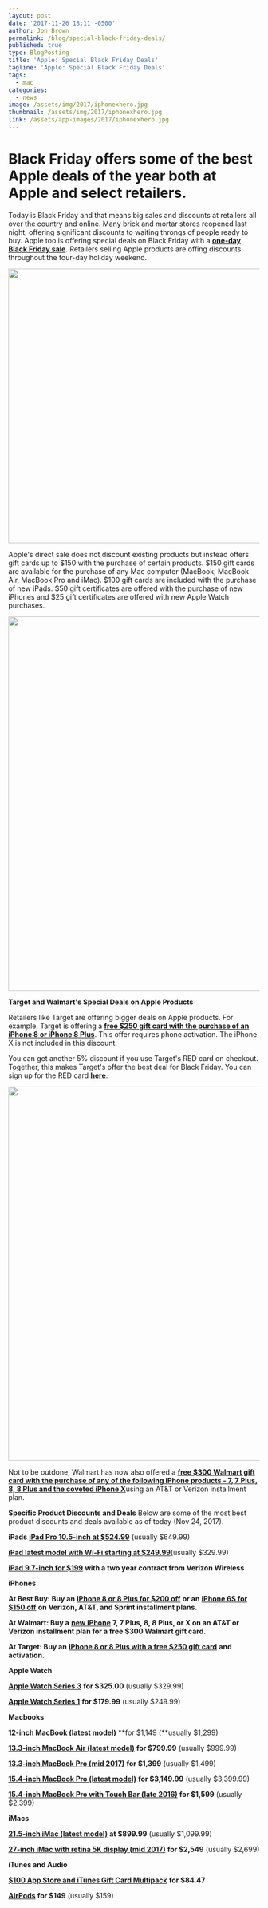```yaml
---
layout: post
date: '2017-11-26 18:11 -0500'
author: Jon Brown
permalink: /blog/special-black-friday-deals/
published: true
type: BlogPosting
title: 'Apple: Special Black Friday Deals'
tagline: 'Apple: Special Black Friday Deals'
tags:
  - mac
categories:
  - news
image: /assets/img/2017/iphonexhero.jpg
thumbnail: /assets/img/2017/iphonexhero.jpg
link: /assets/app-images/2017/iphonexhero.jpg
---
```

# Black Friday offers some of the best Apple deals of the year both at Apple and select retailers.

Today is Black Friday and that means big sales and discounts at retailers all over the country and online. Many brick and mortar stores reopened last night, offering significant discounts to waiting throngs of people ready to buy. Apple too is offering special deals on Black Friday with a [**one-day Black Friday sale**](ttps://www.apple.com/shop/gifts/one-day-shopping-event). Retailers selling Apple products are offing discounts throughout the four-day holiday weekend.

<img src="{{ site.site_cdn }}/assets/img/blog/2017/bfriday/apple_blackfriday_image_1.jpg" class="img-fluid rounded m-2" width="550" />

Apple&#39;s direct sale does not discount existing products but instead offers gift cards up to $150 with the purchase of certain products. $150 gift cards are available for the purchase of any Mac computer (MacBook, MacBook Air, MacBook Pro and iMac). $100 gift cards are included with the purchase of new iPads. $50 gift certificates are offered with the purchase of new iPhones and $25 gift certificates are offered with new Apple Watch purchases.

<img src="{{ site.site_cdn }}/assets/img/blog/2017/bfriday/apple_blackfriday_image_2.png" class="img-fluid rounded m-2" width="750" />

**Target and Walmart&#39;s Special Deals on Apple Products**

Retailers like Target are offering bigger deals on Apple products. For example, Target is offering a [**free $250 gift card with the purchase of an iPhone 8 or iPhone 8 Plus**](https://www.target.com/s?searchTerm=iphone+8&amp;clkid=63a99a00N1421988b1c00ebd3bc2aed1a&amp;lnm=81938&amp;afid=Jones-Dengler%20Marketing,%20LLC&amp;ref=tgt_adv_xasd0002). This offer requires phone activation. The iPhone X is not included in this discount.

You can get another 5% discount if you use Target&#39;s RED card on checkout. Together, this makes Target&#39;s offer the best deal for Black Friday. You can sign up for the RED card [**here**](https://www.target.com/c/redcard/-/N-4tfyn?clkid=63a99a00N1421988b1c00ebd3bc2aed1a&amp;lnm=81938&amp;afid=Jones-Dengler%20Marketing,%20LLC&amp;ref=tgt_adv_xasd0002).

<img src="{{ site.site_cdn }}/assets/img/blog/2017/bfriday/apple_blackfriday_image_3.png" class="img-fluid rounded m-2" width="750" />

Not to be outdone, Walmart has now also offered a [**free $300 Walmart gift card with the purchase of any of the following iPhone products - 7, 7 Plus, 8, 8 Plus and the coveted iPhone X**](https://www.apple.com)using an AT&amp;T or Verizon installment plan.

**Specific Product Discounts and Deals**
Below are some of the most best product discounts and deals available as of today (Nov 24, 2017).

**iPads**
 [**iPad Pro 10.5-inch at $524.99**](https://www.bestbuy.com/site/promo/tablets-ipad-pro-10-5-savings) (usually $649.99)

 [**iPad latest model with Wi-Fi starting at $249.99**](https://www.target.com/p/apple-174-ipad-9-7-wi-fi/-/A-52407251)(usually $329.99)

 [**iPad 9.7-inch for $199**](https://www.verizonwireless.com/tablets/ipad/) **with a two year contract from Verizon Wireless**

**iPhones**

**At Best Buy: Buy an** [**iPhone 8 or 8 Plus for $200 off**](https://www.bestbuy.com/site/searchpage.jsp?cp=1&amp;searchType=search&amp;_dyncharset=UTF-8&amp;ks=960&amp;sc=Global&amp;list=y&amp;usc=All%20Categories&amp;type=page&amp;id=pcat17071&amp;iht=n&amp;seeAll=&amp;browsedCategory=pcmcat209400050001&amp;st=categoryid%24pcmcat209400050001&amp;qp=modelfamily_facet=Model%20Family~Apple%20iPhone%208%5Emodelfamily_facet=Model%20Family~Apple%20iPhone%208%20Plus) **or an** [**iPhone 6S for $150 off**](https://www.bestbuy.com/site/clp/iphone-6s-offer/pcmcat1509050930602.c?id=pcmcat1509050930602) **on Verizon, AT&amp;T, and Sprint installment plans.**

**At Walmart: Buy a** [**new iPhone**](https://www.walmart.com/browse/apple/YnJhbmQ6QXBwbGUie?_be_shelf_id=12771&amp;cat_id=1105910&amp;facet=brand:Apple%7C%7Cshelf_id:12771&amp;u1=66960X1514734Xf07533b4a70073e0852f2121cc2a489d&amp;oid=223073.1) **7, 7 Plus, 8, 8 Plus, or X on an AT&amp;T or Verizon installment plan for a free $300 Walmart gift card.**

**At Target: Buy an** [**iPhone 8 or 8 Plus with a free $250 gift card**](https://www.target.com/s?searchTerm=iphone+8&amp;clkid=63a99a00N1421988b1c00ebd3bc2aed1a&amp;lnm=81938&amp;afid=Jones-Dengler%20Marketing,%20LLC&amp;ref=tgt_adv_xasd0002) **and activation.**

**Apple Watch**

[**Apple Watch Series 3**](https://www.ebay.com/itm/New-Apple-Watch-Series-3-38mm-Smartwatch-GPS-Aluminum-Case-Sport-Band/292296225344?) **for $325.00** (usually $329.99)

 [**Apple Watch Series 1**](https://www.target.com/p/apple-174-watch-series-1-38mm-aluminum-case-sport-band/-/A-52782530#lnk=newtab&amp;preselect=16867606) **for $179.99** (usually $249.99)

**Macbooks**

 [**12-inch MacBook (latest model)**](https://www.adorama.com/acmnyk2lla.html) **for $1,149 (**usually $1,299)

 [**13.3-inch MacBook Air (latest model)**](https://www.bestbuy.com/site/apple-macbook-air-13-3-display-intel-core-i5-8gb-memory-128gb-flash-storage-latest-model-silver/5465502.p?skuId=5465502&amp;ref=199&amp;loc=J2shFQg6J/U&amp;acampID=1&amp;siteID=J2shFQg6J_U-KiusQfSnXtVRq2NUhrD2Sg) **for $799.99** (usually $999.99)

 [**13.3-inch MacBook Pro (mid 2017)**](https://www.bhphotovideo.com/c/product/1343073-REG/apple_z0uh_mpxq21_bh_macbook_pro_i5_2_3ghz.html) **for $1,399** (usually $1,499)

 [**15.4-inch MacBook Pro (latest model)**](https://www.bestbuy.com/site/apple-macbook-pro-15-4-display-intel-core-i7-16-gb-memory-1tb-solid-state-drive-latest-model-space-gray/4600100.p?skuId=4600100) **for $3,149.99** (usually $3,399.99)

 [**15.4-inch MacBook Pro with Touch Bar (late 2016)**](https://www.bhphotovideo.com/c/product/1293731-REG/apple_mlw72ll_a_15_4_macbook_pro_with.html) **for $1,599** (usually $2,399)

**iMacs**

[**21.5-inch iMac (latest model)**](https://www.bestbuy.com/site/apple-21-5-imac-latest-model-intel-core-i5-2-3ghz-8gb-memory-1tb-hard-drive-silver/4881013.p?skuId=4881013&amp;ref=199&amp;loc=J2shFQg6J/U&amp;acampID=1&amp;siteID=J2shFQg6J_U-S4DdkqJL8.3Jm7dnmWTCSw) **at $899.99** (usually $1,099.99)

[**27-inch iMac with retina 5K display (mid 2017)**](https://www.bhphotovideo.com/c/product/1342751-REG/apple_z0tr_mned42_bh_imac_i7_4_2_ghz.html) **for $2,549** (usually $2,699)

**iTunes and Audio**

[**$100 App Store and iTunes Gift Card Multipack**](https://www.samsclub.com/sams/itunes-100-multi-pack-4-25-gift-cards/prod7980013.ip?pid=_Aff_LS&amp;siteID=J2shFQg6J_U-.ZF9OviFHB35mohanYFU3Q&amp;pubNAME=MacRumors.com) **for $84.47**

[**AirPods**](https://www.ebay.com/i/352199159458?chn=ps&amp;dispctrl=1) **for $149** (usually $159)
